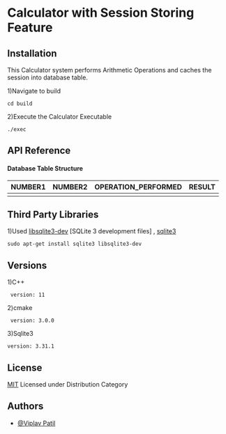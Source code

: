 # Calculator with Session Storing Feature

## Installation

This Calculator system performs Arithmetic Operations and caches
the session into database table.

1)Navigate to build

```
cd build
```

2)Execute the Calculator Executable

```
./exec
```

## API Reference

#### Database Table Structure

| NUMBER1 | NUMBER2 | OPERATION_PERFORMED | RESULT |
| :------ | :------ | :------------------ | :----- |
|         |         |                     |        |

## Third Party Libraries

1)Used [libsqlite3-dev](https://packages.ubuntu.com/bionic-updates/libsqlite3-dev)
[SQLite 3 development files] , [sqlite3](https://www.sqlite.org/docs.html)

```
sudo apt-get install sqlite3 libsqlite3-dev
```

## Versions

1)C++

```
 version: 11
```

2)cmake

```
 version: 3.0.0

```

3)Sqlite3

```
version: 3.31.1
```

## License

[MIT](https://choosealicense.com/licenses/mit/)
Licensed under Distribution Category

## Authors

- [@Viplav Patil](https://www.linkedin.com/in/viplav-patil-a5789028/)
